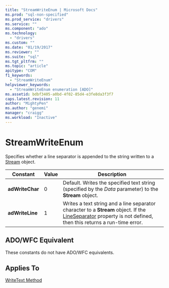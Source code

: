 ```yaml
---
title: "StreamWriteEnum | Microsoft Docs"
ms.prod: "sql-non-specified"
ms.prod_service: "drivers"
ms.service: ""
ms.component: "ado"
ms.technology:
  - "drivers"
ms.custom: ""
ms.date: "01/19/2017"
ms.reviewer: ""
ms.suite: "sql"
ms.tgt_pltfrm: ""
ms.topic: "article"
apitype: "COM"
f1_keywords: 
  - "StreamWriteEnum"
helpviewer_keywords: 
  - "StreamWriteEnum enumeration [ADO]"
ms.assetid: bdbf3405-a0bd-4f02-85d4-e3fe8da3f3f7
caps.latest.revision: 11
author: "MightyPen"
ms.author: "genemi"
manager: "craigg"
ms.workload: "Inactive"
---
```

# StreamWriteEnum
Specifies whether a line separator is appended to the string written to a [Stream](../../../ado/reference/ado-api/stream-object-ado.md) object.  
  
|Constant|Value|Description|  
|--------------|-----------|-----------------|  
|**adWriteChar**|0|Default. Writes the specified text string (specified by the *Data* parameter) to the **Stream** object.|  
|**adWriteLine**|1|Writes a text string and a line separator character to a **Stream** object. If the [LineSeparator](../../../ado/reference/ado-api/lineseparator-property-ado.md) property is not defined, then this returns a run-time error.|  
  
## ADO/WFC Equivalent  
 These constants do not have ADO/WFC equivalents.  
  
## Applies To  
 [WriteText Method](../../../ado/reference/ado-api/writetext-method.md)

